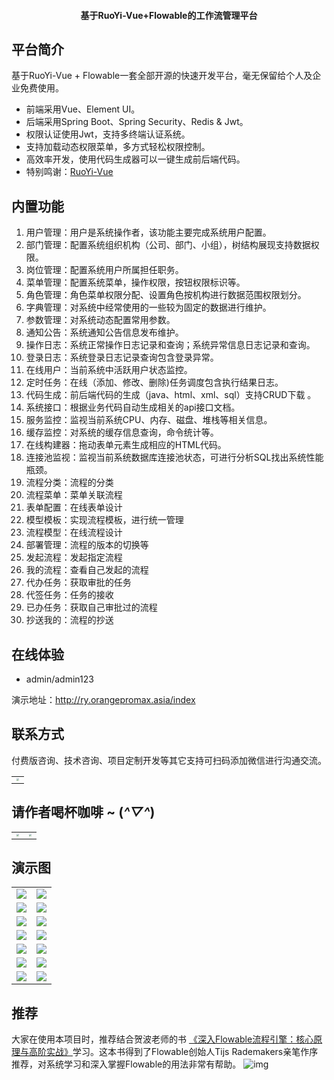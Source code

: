 <h4 align="center">基于RuoYi-Vue+Flowable的工作流管理平台</h4>


## 平台简介

基于RuoYi-Vue + Flowable一套全部开源的快速开发平台，毫无保留给个人及企业免费使用。

* 前端采用Vue、Element UI。
* 后端采用Spring Boot、Spring Security、Redis & Jwt。
* 权限认证使用Jwt，支持多终端认证系统。
* 支持加载动态权限菜单，多方式轻松权限控制。
* 高效率开发，使用代码生成器可以一键生成前后端代码。
* 特别鸣谢：[RuoYi-Vue](https://gitee.com/y_project/RuoYi-Vue)

## 内置功能

1.  用户管理：用户是系统操作者，该功能主要完成系统用户配置。
2.  部门管理：配置系统组织机构（公司、部门、小组），树结构展现支持数据权限。
3.  岗位管理：配置系统用户所属担任职务。
4.  菜单管理：配置系统菜单，操作权限，按钮权限标识等。
5.  角色管理：角色菜单权限分配、设置角色按机构进行数据范围权限划分。
6.  字典管理：对系统中经常使用的一些较为固定的数据进行维护。
7.  参数管理：对系统动态配置常用参数。
8.  通知公告：系统通知公告信息发布维护。
9.  操作日志：系统正常操作日志记录和查询；系统异常信息日志记录和查询。
10. 登录日志：系统登录日志记录查询包含登录异常。
11. 在线用户：当前系统中活跃用户状态监控。
12. 定时任务：在线（添加、修改、删除)任务调度包含执行结果日志。
13. 代码生成：前后端代码的生成（java、html、xml、sql）支持CRUD下载 。
14. 系统接口：根据业务代码自动生成相关的api接口文档。
15. 服务监控：监视当前系统CPU、内存、磁盘、堆栈等相关信息。
16. 缓存监控：对系统的缓存信息查询，命令统计等。
17. 在线构建器：拖动表单元素生成相应的HTML代码。
18. 连接池监视：监视当前系统数据库连接池状态，可进行分析SQL找出系统性能瓶颈。
19.  流程分类：流程的分类
20.  流程菜单：菜单关联流程
21.  表单配置：在线表单设计
22.  模型模板：实现流程模板，进行统一管理
23.  流程模型：在线流程设计
24.  部署管理：流程的版本的切换等
25.  发起流程：发起指定流程
26.  我的流程：查看自己发起的流程
27.  代办任务：获取审批的任务
28.  代签任务：任务的接收
29.  已办任务：获取自己审批过的流程
30.  抄送我的：流程的抄送

## 在线体验

- admin/admin123  

演示地址：http://ry.orangepromax.asia/index

## 联系方式

付费版咨询、技术咨询、项目定制开发等其它支持可扫码添加微信进行沟通交流。

<table>
    <tr>
        <td><img src="https://www.helloimg.com/i/2024/12/30/67725db2703e9.jpg" style="zoom:25%;"/></td>
    </tr>
</table>

## 请作者喝杯咖啡 ~ (*^▽^*)

<table>
    <tr>
        <td><img src="https://www.helloimg.com/i/2024/12/30/67725e951d13a.jpg" style="zoom:25%;"/></td>
        <td><img src="https://www.helloimg.com/i/2024/12/30/67725e8a6e27b.jpg" style="zoom:25%;"/></td>
    </tr>
</table>



## 演示图

<table>
    <tr>
        <td><img src="https://www.helloimg.com/i/2024/12/30/67725bc908c48.png"/></td>
        <td><img src="https://www.helloimg.com/i/2024/12/30/67725c037a705.png"/></td>
    </tr>
     <tr>
        <td><img src="https://www.helloimg.com/i/2024/12/30/67725c3fbf3cd.png"/></td>
        <td><img src="https://www.helloimg.com/i/2024/12/30/67725c40021c8.png"/></td>
    </tr>
    <tr>
        <td><img src="https://www.helloimg.com/i/2024/12/30/67725c43e6f81.png"/></td>
        <td><img src="https://www.helloimg.com/i/2024/12/30/67725c4212b1e.png"/></td>
    </tr>
     <tr>
        <td><img src="https://www.helloimg.com/i/2024/12/30/67725c43a29ff.png"/></td>
        <td><img src="https://www.helloimg.com/i/2024/12/30/67725c48efd3c.png"/></td>
    </tr>
     <tr>
        <td><img src="https://www.helloimg.com/i/2024/12/30/67725c483f6e1.png"/></td>
        <td><img src="https://www.helloimg.com/i/2024/12/30/67725c48e9ec1.png"/></td>
    </tr>
      <tr>
        <td><img src="https://www.helloimg.com/i/2024/12/30/67725c4c1f22a.png"/></td>
        <td><img src="https://www.helloimg.com/i/2024/12/30/67725c4bd4451.png"/></td>
    </tr>
      <tr>
        <td><img src="https://www.helloimg.com/i/2024/12/30/67725d5c73a33.png"/></td>
        <td><img src="https://www.helloimg.com/i/2024/12/30/67725d58c3312.png"/></td>
    </tr>
</table>

## 推荐

大家在使用本项目时，推荐结合贺波老师的书 [《深入Flowable流程引擎：核心原理与高阶实战》](https://gitee.com/link?target=https%3A%2F%2Fitem.jd.com%2F14804836.html)学习。这本书得到了Flowable创始人Tijs Rademakers亲笔作序推荐，对系统学习和深入掌握Flowable的用法非常有帮助。 ![img](https://foruda.gitee.com/images/1727432593738798662/46c08088_2042292.png)
